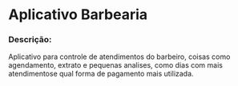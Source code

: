<h1>Aplicativo Barbearia</h1>
<h3>Descrição:</h3>
<p>Aplicativo para controle de atendimentos do barbeiro, coisas como agendamento, extrato e pequenas analises, como dias com mais atendimentose qual forma de pagamento mais utilizada.</p>
